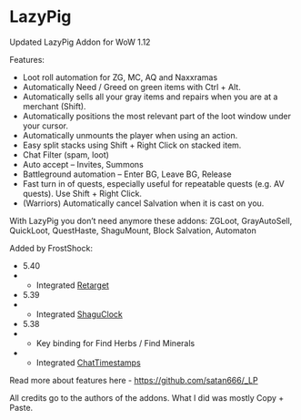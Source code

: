 # LazyPig
Updated LazyPig Addon for WoW 1.12

Features:
* Loot roll automation for ZG, MC, AQ and Naxxramas
* Automatically Need / Greed on green items with Ctrl + Alt.
* Automatically sells all your gray items and repairs when you are at a merchant (Shift).
* Automatically positions the most relevant part of the loot window under your cursor.
* Automatically unmounts the player when using an action.
* Easy split stacks using Shift + Right Click on stacked item.
* Chat Filter (spam, loot)
* Auto accept – Invites, Summons
* Battleground automation – Enter BG, Leave BG, Release
* Fast turn in of quests, especially useful for repeatable quests (e.g. AV quests). Use Shift + Right Click.
* (Warriors) Automatically cancel Salvation when it is cast on you.

With LazyPig you don’t need anymore these addons: ZGLoot, GrayAutoSell, QuickLoot, QuestHaste, ShaguMount, Block Salvation, Automaton

Added by FrostShock:
* 5.40
* * Integrated <a href="https://github.com/shirsig/retarget">Retarget</a>
* 5.39
* * Integrated <a href="https://github.com/FrostShock/ShaguClock">ShaguClock</a>
* 5.38
* * Key binding for Find Herbs / Find Minerals
* * Integrated <a href="https://github.com/wbb1977/ChatTimestamps">ChatTimestamps</a>

Read more about features here   -   https://github.com/satan666/_LP

All credits go to the authors of the addons. What I did was mostly Copy + Paste.
